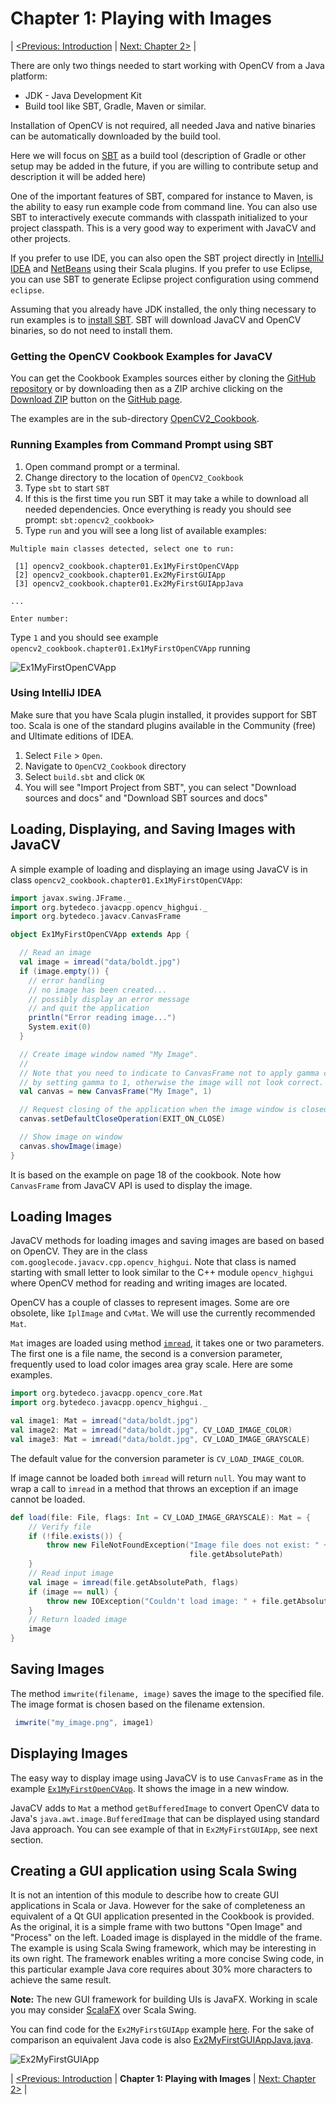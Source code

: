 
Chapter 1: Playing with Images
==============================

| [<Previous: Introduction](/OpenCV2_Cookbook) |  [Next: Chapter 2>](/OpenCV2_Cookbook/src/main/scala/opencv2_cookbook/chapter02) |

There are only two things needed to start working with OpenCV from a Java platform:
 
* JDK - Java Development Kit
* Build tool like SBT, Gradle, Maven or similar.

Installation of OpenCV is not required, all needed Java and native binaries can be automatically downloaded by the build tool.

Here we will focus on [SBT](http://www.scala-sbt.org/) as a build tool (description of Gradle or other setup may be added in the future, if you are willing to contribute setup and description it will be added here)

One of the important features of SBT, compared for instance to Maven, is the ability to easy run example code from command line. You can also use SBT to interactively execute commands with classpath initialized to your project classpath. This is a very good way to experiment with JavaCV and other projects.

If you prefer to use IDE, you can also open the SBT project directly in [IntelliJ IDEA](https://www.jetbrains.com/idea/) and [NetBeans](https://netbeans.org/) using their Scala plugins. If you prefer to use Eclipse, you can use SBT to generate Eclipse project configuration using commend `eclipse`.

Assuming that you already have JDK installed, the only thing necessary to run examples is to [install SBT](http://www.scala-sbt.org/release/docs/Getting-Started/Setup.htm). SBT will download JavaCV and OpenCV binaries, so do not need to install them.

### Getting the OpenCV Cookbook Examples for JavaCV ###

You can get the Cookbook Examples sources either by cloning the [GitHub repository](https://github.com/bytedeco/javacv-examples) or by downloading then as a ZIP archive clicking on the [Download ZIP](https://github.com/bytedeco/javacv-examples/archive/master.zip) button on the [GitHub page](https://github.com/bytedeco/javacv-examples).

The examples are in the sub-directory [OpenCV2_Cookbook](/OpenCV2_Cookbook). 


### Running Examples from Command Prompt using SBT ###


1. Open command prompt or a terminal.
2. Change directory to the location of `OpenCV2_Cookbook`
3. Type `sbt` to start `SBT`
4. If this is the first time you run SBT it may take a while to download all needed dependencies. Once everything is ready you should see prompt: `sbt:opencv2_cookbook>`
5. Type `run` and you will see a long list of available examples:

```
Multiple main classes detected, select one to run:

 [1] opencv2_cookbook.chapter01.Ex1MyFirstOpenCVApp
 [2] opencv2_cookbook.chapter01.Ex2MyFirstGUIApp
 [3] opencv2_cookbook.chapter01.Ex2MyFirstGUIAppJava

...

Enter number:
```

Type `1` and you should see example `opencv2_cookbook.chapter01.Ex1MyFirstOpenCVApp` running

![Ex1MyFirstOpenCVApp](http://bytedeco.org/javacv-examples/images/OpenCV2_Cookbook/Ch1_Ex1MyFirstOpenCVApp.png)

### Using IntelliJ IDEA ###

Make sure that you have Scala plugin installed, it provides support for SBT too. Scala is one of the standard plugins available in  the Community (free) and Ultimate editions of IDEA.

1. Select `File` > `Open`. 
2. Navigate to `OpenCV2_Cookbook` directory
3. Select `build.sbt` and click `OK`
4. You will see "Import Project from SBT", you can select "Download sources and docs" and "Download SBT sources and docs" 



Loading, Displaying, and Saving Images with JavaCV
--------------------------------------------------

A simple example of loading and displaying an image using JavaCV is in class `opencv2_cookbook.chapter01.Ex1MyFirstOpenCVApp`:

``` scala
import javax.swing.JFrame._
import org.bytedeco.javacpp.opencv_highgui._
import org.bytedeco.javacv.CanvasFrame

object Ex1MyFirstOpenCVApp extends App {

  // Read an image
  val image = imread("data/boldt.jpg")
  if (image.empty()) {
    // error handling
    // no image has been created...
    // possibly display an error message
    // and quit the application
    println("Error reading image...")
    System.exit(0)
  }

  // Create image window named "My Image".
  //
  // Note that you need to indicate to CanvasFrame not to apply gamma correction,
  // by setting gamma to 1, otherwise the image will not look correct.
  val canvas = new CanvasFrame("My Image", 1)

  // Request closing of the application when the image window is closed
  canvas.setDefaultCloseOperation(EXIT_ON_CLOSE)

  // Show image on window
  canvas.showImage(image)
}
```

It is based on the example on page 18 of the cookbook. Note how `CanvasFrame` from JavaCV API is used to display the image.

Loading Images
--------------

JavaCV methods for loading images and saving images are based on based on OpenCV. They are in the class `com.googlecode.javacv.cpp.opencv_highgui`. Note that class is named starting with small letter to look similar to the C++ module `opencv_highgui` where OpenCV method for reading and writing images are located.

OpenCV has a couple of classes to represent images. Some are ore obsolete, like `IplImage` and `CvMat`. We will use the currently recommended `Mat`.

`Mat` images are loaded using method [`imread`](http://docs.opencv.org/modules/highgui/doc/reading_and_writing_images_and_video.html?highlight=imread#Mat%20imread%28const%20string&%20filename,%20int%20flags%29), it takes one or two parameters. The first one is a file name, the second is a conversion parameter, frequently used to load color images area gray scale.
Here are some examples.

``` scala
import org.bytedeco.javacpp.opencv_core.Mat
import org.bytedeco.javacpp.opencv_highgui._

val image1: Mat = imread("data/boldt.jpg")
val image2: Mat = imread("data/boldt.jpg", CV_LOAD_IMAGE_COLOR)
val image3: Mat = imread("data/boldt.jpg", CV_LOAD_IMAGE_GRAYSCALE)
```
The default value for the conversion parameter is `CV_LOAD_IMAGE_COLOR`.

If image cannot be loaded both `imread` will return `null`. You may want to wrap a call to `imread` in a method that throws an exception if an image cannot be loaded.

``` scala
def load(file: File, flags: Int = CV_LOAD_IMAGE_GRAYSCALE): Mat = {
    // Verify file
    if (!file.exists()) {
        throw new FileNotFoundException("Image file does not exist: " +
                                        file.getAbsolutePath)
    }
    // Read input image
    val image = imread(file.getAbsolutePath, flags)
    if (image == null) {
        throw new IOException("Couldn't load image: " + file.getAbsolutePath)
    }
    // Return loaded image
    image
}
```

Saving Images
-------------

The method `imwrite(filename, image)` saves the image to the specified file.
The image format is chosen based on the filename extension.

``` scala
 imwrite("my_image.png", image1)
```

Displaying Images
-----------------

The easy way to display image using JavaCV is to use `CanvasFrame` as in the example [`Ex1MyFirstOpenCVApp`](/OpenCV2_Cookbook/src/main/scala/opencv2_cookbook/chapter01/Ex1MyFirstOpenCVApp.scala). It shows the image in a new window.

JavaCV adds to  `Mat` a method `getBufferedImage` to convert OpenCV data to Java's `java.awt.image.BufferedImage` that can be displayed using standard Java approach.
You can see example of that in `Ex2MyFirstGUIApp`, see next section.


Creating a GUI application using Scala Swing
--------------------------------------------

It is not an intention of this module to describe how to create GUI applications in Scala or Java. However for the sake of completeness an equivalent of a Qt GUI application presented in the Cookbook is provided. As the original, it is a simple frame with two buttons "Open Image" and "Process" on the left. Loaded image is displayed in the middle of the frame.
The example is using Scala Swing framework, which may be interesting in its own right.
The framework enables writing a more concise Swing code, in this particular example Java core requires about 30% more characters to achieve the same result.

**Note:** The new GUI framework for building UIs is JavaFX. Working in scale you may consider [ScalaFX](http://scalafx.org) over Scala Swing. 

You can find code for the `Ex2MyFirstGUIApp` example [here](/OpenCV2_Cookbook/src/main/scala/opencv2_cookbook/chapter01/Ex2MyFirstGUIApp.scala).
For the sake of comparison an equivalent Java code is also [Ex2MyFirstGUIAppJava.java](/OpenCV2_Cookbook/src/main/java/opencv2_cookbook/chapter01/Ex2MyFirstGUIAppJava.java).

![Ex2MyFirstGUIApp](http://bytedeco.org/javacv-examples/images/OpenCV2_Cookbook/Ch1_Ex2MyFirstGUIApp.png)

| [<Previous: Introduction](/OpenCV2_Cookbook) | **Chapter 1: Playing with Images** | [Next: Chapter 2>](/OpenCV2_Cookbook/src/main/scala/opencv2_cookbook/chapter02) |
